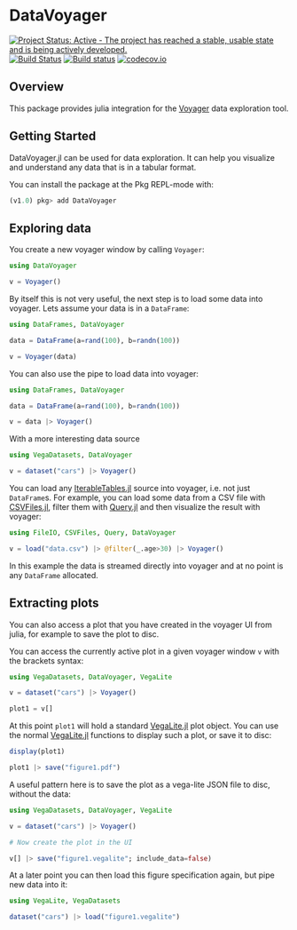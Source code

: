 # DataVoyager

[![Project Status: Active - The project has reached a stable, usable state and is being actively developed.](http://www.repostatus.org/badges/latest/active.svg)](http://www.repostatus.org/#active)
[![Build Status](https://travis-ci.org/queryverse/DataVoyager.jl.svg?branch=master)](https://travis-ci.org/queryverse/DataVoyager.jl)
[![Build status](https://ci.appveyor.com/api/projects/status/a685j81wd9nlxia6/branch/master?svg=true)](https://ci.appveyor.com/project/queryverse/datavoyager-jl/branch/master)
[![codecov.io](http://codecov.io/github/queryverse/DataVoyager.jl/coverage.svg?branch=master)](http://codecov.io/github/queryverse/DataVoyager.jl?branch=master)

## Overview

This package provides julia integration for the [Voyager](https://github.com/vega/voyager) data exploration tool.

## Getting Started

DataVoyager.jl can be used for data exploration. It can help you visualize and understand any data that is in a tabular format.

You can install the package at the Pkg REPL-mode with:
````julia
(v1.0) pkg> add DataVoyager
````

## Exploring data

You create a new voyager window by calling ``Voyager``:
````julia
using DataVoyager

v = Voyager()
````

By itself this is not very useful, the next step is to load some data into voyager. Lets assume your data is in a ``DataFrame``:
````julia
using DataFrames, DataVoyager

data = DataFrame(a=rand(100), b=randn(100))

v = Voyager(data)
````

You can also use the pipe to load data into voyager:
````julia
using DataFrames, DataVoyager

data = DataFrame(a=rand(100), b=randn(100))

v = data |> Voyager()
````

With a more interesting data source
```julia
using VegaDatasets, DataVoyager

v = dataset("cars") |> Voyager()
```

You can load any [IterableTables.jl](https://github.com/queryverse/IterableTables.jl) source into voyager, i.e. not just ``DataFrame``s. For example, you can load some data from a CSV file with [CSVFiles.jl](https://github.com/queryverse/CSVFiles.jl), filter them with [Query.jl](https://github.com/queryverse/Query.jl) and then visualize the result with voyager:
````julia
using FileIO, CSVFiles, Query, DataVoyager

v = load("data.csv") |> @filter(_.age>30) |> Voyager()
````
In this example the data is streamed directly into voyager and at no point is any ``DataFrame`` allocated.

## Extracting plots

You can also access a plot that you have created in the voyager UI from julia, for example to save the plot to disc.

You can access the currently active plot in a given voyager window ``v`` with the brackets syntax:

````julia
using VegaDatasets, DataVoyager, VegaLite

v = dataset("cars") |> Voyager()

plot1 = v[]
````

At this point ``plot1`` will hold a standard [VegaLite.jl](https://github.com/fredo-dedup/VegaLite.jl) plot object. You can use the normal [VegaLite.jl](https://github.com/fredo-dedup/VegaLite.jl) functions to display such a plot, or save it to disc:

````julia
display(plot1)

plot1 |> save("figure1.pdf")
````

A useful pattern here is to save the plot as a vega-lite JSON file to disc, without the data:

````julia
using VegaDatasets, DataVoyager, VegaLite

v = dataset("cars") |> Voyager()

# Now create the plot in the UI

v[] |> save("figure1.vegalite"; include_data=false)
````

At a later point you can then load this figure specification again, but pipe new data into it:

````julia
using VegaLite, VegaDatasets

dataset("cars") |> load("figure1.vegalite")
````
